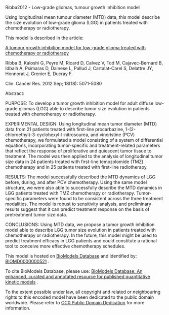 

Ribba2012 - Low-grade gliomas, tumour growth inhibition model

Using longitudinal mean tumour diameter (MTD) data, this model describe the
size evolution of low-grade glioma (LGG) in patients treated with chemotherapy
or radiotherapy.

This model is described in the article:

[A tumour growth inhibition model for low-grade glioma treated with
chemotherapy or radiotherapy](http://identifiers.org/pubmed/22761472)

Ribba B, Kaloshi G, Peyre M, Ricard D, Calvez V, Tod M, Cajavec-Bernard B,
Idbaih A, Psimaras D, Dainese L, Pallud J, Cartalat-Carel S, Delattre JY,
Honnorat J, Grenier E, Ducray F.

Clin. Cancer Res. 2012 Sep; 18(18): 5071-5080

Abstract:

PURPOSE: To develop a tumor growth inhibition model for adult diffuse low-
grade gliomas (LGG) able to describe tumor size evolution in patients treated
with chemotherapy or radiotherapy.

EXPERIMENTAL DESIGN: Using longitudinal mean tumor diameter (MTD) data from 21
patients treated with first-line procarbazine,
1-(2-chloroethyl)-3-cyclohexyl-l-nitrosourea, and vincristine (PCV)
chemotherapy, we formulated a model consisting of a system of differential
equations, incorporating tumor-specific and treatment-related parameters that
reflect the response of proliferative and quiescent tumor tissue to treatment.
The model was then applied to the analysis of longitudinal tumor size data in
24 patients treated with first-line temozolomide (TMZ) chemotherapy and in 25
patients treated with first-line radiotherapy.

RESULTS: The model successfully described the MTD dynamics of LGG before,
during, and after PCV chemotherapy. Using the same model structure, we were
also able to successfully describe the MTD dynamics in LGG patients treated
with TMZ chemotherapy or radiotherapy. Tumor-specific parameters were found to
be consistent across the three treatment modalities. The model is robust to
sensitivity analysis, and preliminary results suggest that it can predict
treatment response on the basis of pretreatment tumor size data.

CONCLUSIONS: Using MTD data, we propose a tumor growth inhibition model able
to describe LGG tumor size evolution in patients treated with chemotherapy or
radiotherapy. In the future, this model might be used to predict treatment
efficacy in LGG patients and could constitute a rational tool to conceive more
effective chemotherapy schedules.

This model is hosted on [BioModels Database](http://www.ebi.ac.uk/biomodels/)
and identified by:
[BIOMD0000000521](http://identifiers.org/biomodels.db/BIOMD0000000521) .

To cite BioModels Database, please use: [BioModels Database: An enhanced,
curated and annotated resource for published quantitative kinetic
models](http://identifiers.org/pubmed/20587024) .

To the extent possible under law, all copyright and related or neighbouring
rights to this encoded model have been dedicated to the public domain
worldwide. Please refer to [CC0 Public Domain
Dedication](http://creativecommons.org/publicdomain/zero/1.0/) for more
information.

